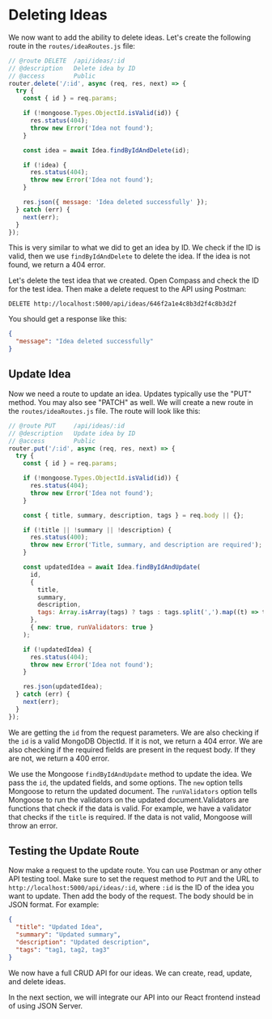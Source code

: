 # Deleting Ideas

We now want to add the ability to delete ideas. Let's create the following route in the `routes/ideaRoutes.js` file:

```javascript
// @route DELETE  /api/ideas/:id
// @description   Delete idea by ID
// @access        Public
router.delete('/:id', async (req, res, next) => {
  try {
    const { id } = req.params;

    if (!mongoose.Types.ObjectId.isValid(id)) {
      res.status(404);
      throw new Error('Idea not found');
    }

    const idea = await Idea.findByIdAndDelete(id);

    if (!idea) {
      res.status(404);
      throw new Error('Idea not found');
    }

    res.json({ message: 'Idea deleted successfully' });
  } catch (err) {
    next(err);
  }
});
```

This is very similar to what we did to get an idea by ID. We check if the ID is valid, then we use `findByIdAndDelete` to delete the idea. If the idea is not found, we return a 404 error.

Let's delete the test idea that we created. Open Compass and check the ID for the test idea. Then make a delete request to the API using Postman:

```
DELETE http://localhost:5000/api/ideas/646f2a1e4c8b3d2f4c8b3d2f
```

You should get a response like this:

```json
{
  "message": "Idea deleted successfully"
}
```

## Update Idea

Now we need a route to update an idea. Updates typically use the "PUT" method. You may also see "PATCH" as well. We will create a new route in the `routes/ideaRoutes.js` file. The route will look like this:

```javascript
// @route PUT     /api/ideas/:id
// @description   Update idea by ID
// @access        Public
router.put('/:id', async (req, res, next) => {
  try {
    const { id } = req.params;

    if (!mongoose.Types.ObjectId.isValid(id)) {
      res.status(404);
      throw new Error('Idea not found');
    }

    const { title, summary, description, tags } = req.body || {};

    if (!title || !summary || !description) {
      res.status(400);
      throw new Error('Title, summary, and description are required');
    }

    const updatedIdea = await Idea.findByIdAndUpdate(
      id,
      {
        title,
        summary,
        description,
        tags: Array.isArray(tags) ? tags : tags.split(',').map((t) => t.trim()),
      },
      { new: true, runValidators: true }
    );

    if (!updatedIdea) {
      res.status(404);
      throw new Error('Idea not found');
    }

    res.json(updatedIdea);
  } catch (err) {
    next(err);
  }
});
```

We are getting the `id` from the request parameters. We are also checking if the `id` is a valid MongoDB ObjectId. If it is not, we return a 404 error. We are also checking if the required fields are present in the request body. If they are not, we return a 400 error.

We use the Mongoose `findByIdAndUpdate` method to update the idea. We pass the `id`, the updated fields, and some options. The `new` option tells Mongoose to return the updated document. The `runValidators` option tells Mongoose to run the validators on the updated document.Validators are functions that check if the data is valid. For example, we have a validator that checks if the `title` is required. If the data is not valid, Mongoose will throw an error.

## Testing the Update Route

Now make a request to the update route. You can use Postman or any other API testing tool. Make sure to set the request method to `PUT` and the URL to `http://localhost:5000/api/ideas/:id`, where `:id` is the ID of the idea you want to update. Then add the body of the request. The body should be in JSON format. For example:

```json
{
  "title": "Updated Idea",
  "summary": "Updated summary",
  "description": "Updated description",
  "tags": "tag1, tag2, tag3"
}
```

We now have a full CRUD API for our ideas. We can create, read, update, and delete ideas.

In the next section, we will integrate our API into our React frontend instead of using JSON Server.

